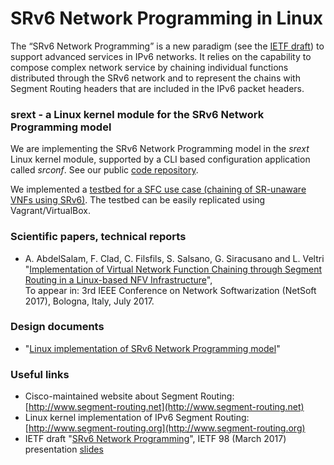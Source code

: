 # SRv6 Network Programming in Linux

The “SRv6 Network Programming” is a new paradigm (see the [IETF draft](https://tools.ietf.org/html/draft-filsfils-spring-srv6-network-programming)) to support advanced services in IPv6 networks. It relies on the capability to compose complex network service by chaining individual functions distributed through the SRv6 network and to represent the chains with Segment Routing headers that are included in the IPv6 packet headers.

### srext - a Linux kernel module for the SRv6 Network Programming model

We are implementing the SRv6 Network Programming model in the _srext_ Linux kernel module, supported by a CLI based configuration application called _srconf_. See our public [code repository](https://github.com/netgroup/SRv6-net-prog).

We implemented a [testbed for a SFC use case (chaining of SR-unaware VNFs using SRv6)](testbed-basic.md). The testbed can be easily replicated using Vagrant/VirtualBox.

### Scientific papers, technical reports

- A. AbdelSalam, F. Clad, C. Filsfils, S. Salsano, G. Siracusano and L. Veltri  
"[Implementation of Virtual Network Function Chaining through Segment Routing in a Linux-based NFV Infrastructure](http://arxiv.org/abs/1702.05157)",  
To appear in: 3rd IEEE Conference on Network Softwarization (NetSoft 2017), Bologna, Italy, July 2017.


### Design documents

- "[Linux implementation of SRv6 Network Programming model](https://www.dropbox.com/s/ly6qnod8as8dnj0/linux-SRv6-net-prog-design-shared.pdf?dl=1)"

### Useful links

- Cisco-maintained website about Segment Routing: [http://www.segment-routing.net](http://www.segment-routing.net)
- Linux kernel implementation of IPv6 Segment Routing: [http://www.segment-routing.org](http://www.segment-routing.org)
- IETF draft "[SRv6 Network Programming](https://tools.ietf.org/html/draft-filsfils-spring-srv6-network-programming)", IETF 98 (March 2017) presentation [slides](https://www.ietf.org/proceedings/98/slides/slides-98-spring-srv6-network-programming-00.pdf)



